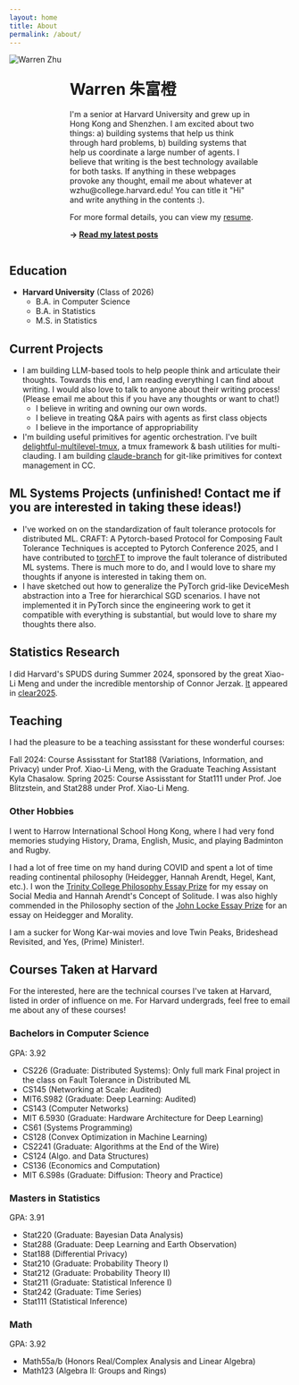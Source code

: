 ```yaml
---
layout: home
title: About
permalink: /about/
---
```

<div style="overflow: auto;">
  <img src="/assets/pictures/profile.png" alt="Warren Zhu" class="profile-image" style="max-width: 150px; border-radius: 0; float: left; margin: 0 15px 15px 0;">
  
  <div style="float: left; width: calc(100% - 165px);">
    <h1>Warren 朱富橙</h1>
    <p>I'm a senior at Harvard University and grew up in Hong Kong and Shenzhen. I am excited about two things: a) building systems that help us think through hard problems, b) building systems that help us coordinate a large number of agents. I believe that writing is the best technology available for both tasks. If anything in these webpages provoke any thought, email me about whatever at wzhu@college.harvard.edu! You can title it "Hi" and write anything in the contents :).

For more formal details, you can view my <a href="https://docs.google.com/document/d/1cP97u4_QKsB99DvwkSqs7xFsAhpwXLV7yUZSt7-IAVg/edit?tab=t.0" target="_blank">resume</a>.
    </p>
    <p><strong>→ <a href="/">Read my latest posts</a></strong></p>
  </div>
</div>
<div style="clear: both;"></div>

## Education

- **Harvard University** (Class of 2026)
  - B.A. in Computer Science
  - B.A. in Statistics
  - M.S. in Statistics

## Current Projects
- I am building LLM-based tools to help people think and articulate their thoughts. Towards this end, I am reading everything I can find about writing. I would also love to talk to anyone about their writing process! (Please email me about this if you have any thoughts or want to chat!)
    - I believe in writing and owning our own words.
    - I believe in treating Q&A pairs with agents as first class objects
    - I believe in the importance of appropriability
- I'm building useful primitives for agentic orchestration. I've built [delightful-multilevel-tmux](https://github.com/WarrenZhu050413/delightful-multilevel-tmux), a tmux framework & bash utilities for multi-clauding. I am building [claude-branch](https://github.com/WarrenZhu050413/claude-branch) for git-like primitives for context management in CC.

## ML Systems Projects (unfinished! Contact me if you are interested in taking these ideas!)
- I've worked on on the standardization of fault tolerance protocols for distributed ML. CRAFT: A Pytorch-based Protocol for Composing Fault Tolerance Techniques is accepted to Pytorch Conference 2025, and I have contributed to [torchFT](https://github.com/pytorch/torchft/) to improve the fault tolerance of distributed ML systems. There is much more to do, and I would love to share my thoughts if anyone is interested in taking them on.
- I have sketched out how to generalize the PyTorch grid-like DeviceMesh abstraction into a Tree for hierarchical SGD scenarios. I have not implemented it in PyTorch since the engineering work to get it compatible with everything is substantial, but would love to share my thoughts there also.

## Statistics Research
I did Harvard's SPUDS during Summer 2024, sponsored by the great Xiao-Li Meng and under the incredible mentorship of Connor Jerzak. <a href="https://arxiv.org/abs/2411.02134" target="_blank">It</a> appeared in <a href="https://www.cclear.cc" target="_blank">clear2025</a>.

## Teaching
I had the pleasure to be a teaching assisstant for these wonderful courses:

Fall 2024: Course Assisstant for Stat188 (Variations, Information, and Privacy) under Prof. Xiao-Li Meng, with the Graduate Teaching Assistant Kyla Chasalow.
Spring 2025: Course Assisstant for Stat111 under Prof. Joe Blitzstein, and Stat288 under Prof. Xiao-Li Meng.

### Other Hobbies
I went to Harrow International School Hong Kong, where I had very fond memories studying History, Drama, English, Music, and playing Badminton and Rugby.

I had a lot of free time on my hand during COVID and spent a lot of time reading continental philosophy (Heidegger, Hannah Arendt, Hegel, Kant, etc.). I won the <a href="https://www.trin.cam.ac.uk/undergraduate/essay-prizes/philosophy/Trinity College Philosophy Essay Prize in 2021" target="_blank">Trinity College Philosophy Essay Prize</a> for my essay on Social Media and Hannah Arendt's Concept of Solitude. I was also highly commended in the Philosophy section of the [John Locke Essay Prize](https://www.johnlockeinstitute.com/essay-competition) for an essay on Heidegger and Morality.

I am a sucker for Wong Kar-wai movies and love Twin Peaks, Brideshead Revisited, and Yes, (Prime) Minister!.

## Courses Taken at Harvard

For the interested, here are the technical courses I've taken at Harvard, listed in order of influence on me. For Harvard undergrads, feel free to email me about any of these courses!

### Bachelors in Computer Science
GPA: 3.92 <!-- 4 + 4 + 4 + 3.75 + 4 + 4 + 3.5 + 4 + 4-->
- CS226 (Graduate: Distributed Systems): Only full mark Final project in the class on Fault Tolerance in Distributed ML
- CS145 (Networking at Scale: Audited)
- MIT6.S982 (Graduate: Deep Learning: Audited)
- CS143 (Computer Networks)
- MIT 6.5930 (Graduate: Hardware Architecture for Deep Learning)
- CS61 (Systems Programming)
- CS128 (Convex Optimization in Machine Learning)
- CS2241 (Graduate: Algorithms at the End of the Wire)
- CS124 (Algo. and Data Structures)
- CS136 (Economics and Computation)
- MIT 6.S98s (Graduate: Diffusion: Theory and Practice)

### Masters in Statistics
GPA: 3.91 <!-- 3.75 + 4 + 4 + 4 + 4 + 4 + 3.75 + 3.75-->
- Stat220 (Graduate: Bayesian Data Analysis)
- Stat288 (Graduate: Deep Learning and Earth Observation)
- Stat188 (Differential Privacy)
- Stat210 (Graduate: Probability Theory I)
- Stat212 (Graduate: Probability Theory II)
- Stat211 (Graduate: Statistical Inference I)
- Stat242 (Graduate: Time Series)
- Stat111 (Statistical Inference)

### Math
GPA: 3.92 <!-- 4 + 4 + 3.75 -->
- Math55a/b (Honors Real/Complex Analysis and Linear Algebra)
- Math123 (Algebra II: Groups and Rings)
